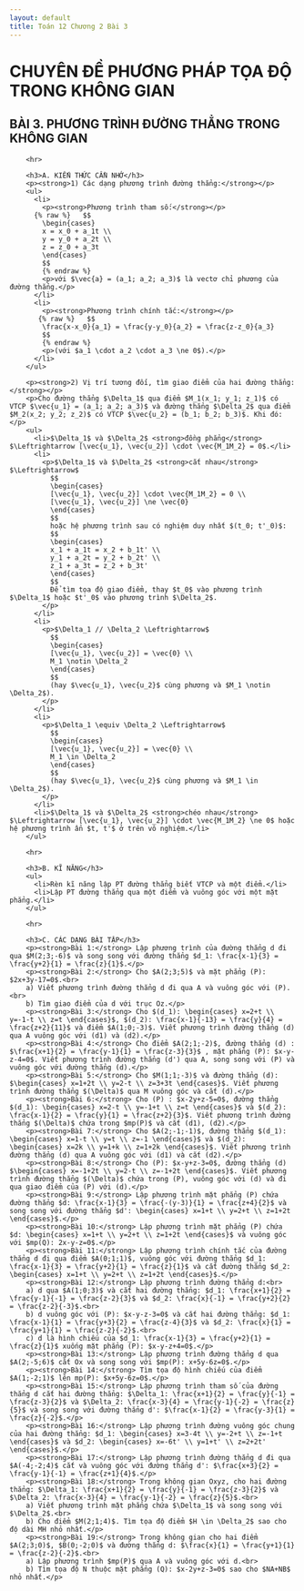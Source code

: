 ```yaml
---
layout: default
title: Toán 12 Chương 2 Bài 3
---
```



 <h1>CHUYÊN ĐỀ PHƯƠNG PHÁP TỌA ĐỘ TRONG KHÔNG GIAN</h1>
        <h2>BÀI 3. PHƯƠNG TRÌNH ĐƯỜNG THẲNG TRONG KHÔNG GIAN</h2>
      
        <hr>
      
        <h3>A. KIẾN THỨC CẦN NHỚ</h3>
        <p><strong>1) Các dạng phương trình đường thẳng:</strong></p>
        <ul>
          <li>
            <p><strong>Phương trình tham số:</strong></p>
          {% raw %}   $$
            \begin{cases}
            x = x_0 + a_1t \\
            y = y_0 + a_2t \\
            z = z_0 + a_3t
            \end{cases}
            $$
            {% endraw %}
            <p>với $\vec{a} = (a_1; a_2; a_3)$ là vectơ chỉ phương của đường thẳng.</p>
          </li>
          <li>
            <p><strong>Phương trình chính tắc:</strong></p>
           {% raw %}   $$
            \frac{x-x_0}{a_1} = \frac{y-y_0}{a_2} = \frac{z-z_0}{a_3}
            $$
            {% endraw %}
            <p>(với $a_1 \cdot a_2 \cdot a_3 \ne 0$).</p>
          </li>
        </ul>
      
        <p><strong>2) Vị trí tương đối, tìm giao điểm của hai đường thẳng:</strong></p>
        <p>Cho đường thẳng $\Delta_1$ qua điểm $M_1(x_1; y_1; z_1)$ có VTCP $\vec{u_1} = (a_1; a_2; a_3)$ và đường thẳng $\Delta_2$ qua điểm $M_2(x_2; y_2; z_2)$ có VTCP $\vec{u_2} = (b_1; b_2; b_3)$. Khi đó:</p>
        <ul>
          <li>$\Delta_1$ và $\Delta_2$ <strong>đồng phẳng</strong> $\Leftrightarrow [\vec{u_1}, \vec{u_2}] \cdot \vec{M_1M_2} = 0$.</li>
          <li>
            <p>$\Delta_1$ và $\Delta_2$ <strong>cắt nhau</strong> $\Leftrightarrow$
              $$
              \begin{cases}
              [\vec{u_1}, \vec{u_2}] \cdot \vec{M_1M_2} = 0 \\
              [\vec{u_1}, \vec{u_2}] \ne \vec{0}
              \end{cases}
              $$
              hoặc hệ phương trình sau có nghiệm duy nhất $(t_0; t'_0)$:
              $$
              \begin{cases}
              x_1 + a_1t = x_2 + b_1t' \\
              y_1 + a_2t = y_2 + b_2t' \\
              z_1 + a_3t = z_2 + b_3t'
              \end{cases}
              $$
              Để tìm tọa độ giao điểm, thay $t_0$ vào phương trình $\Delta_1$ hoặc $t'_0$ vào phương trình $\Delta_2$.
            </p>
          </li>
          <li>
            <p>$\Delta_1 // \Delta_2 \Leftrightarrow$
              $$
              \begin{cases}
              [\vec{u_1}, \vec{u_2}] = \vec{0} \\
              M_1 \notin \Delta_2
              \end{cases}
              $$
              (hay $\vec{u_1}, \vec{u_2}$ cùng phương và $M_1 \notin \Delta_2$).
            </p>
          </li>
          <li>
            <p>$\Delta_1 \equiv \Delta_2 \Leftrightarrow$
              $$
              \begin{cases}
              [\vec{u_1}, \vec{u_2}] = \vec{0} \\
              M_1 \in \Delta_2
              \end{cases}
              $$
              (hay $\vec{u_1}, \vec{u_2}$ cùng phương và $M_1 \in \Delta_2$).
            </p>
          </li>
          <li>$\Delta_1$ và $\Delta_2$ <strong>chéo nhau</strong> $\Leftrightarrow [\vec{u_1}, \vec{u_2}] \cdot \vec{M_1M_2} \ne 0$ hoặc hệ phương trình ẩn $t, t'$ ở trên vô nghiệm.</li>
        </ul>
      
        <hr>
      
        <h3>B. KĨ NĂNG</h3>
        <ul>
          <li>Rèn kĩ năng lập PT đường thẳng biết VTCP và một điểm.</li>
          <li>Lập PT đường thẳng qua một điểm và vuông góc với một mặt phẳng.</li>
        </ul>
      
        <hr>
      
        <h3>C. CÁC DẠNG BÀI TẬP</h3>
        <p><strong>Bài 1:</strong> Lập phương trình của đường thẳng d đi qua $M(2;3;-6)$ và song song với đường thẳng $d_1: \frac{x-1}{3} = \frac{y+2}{1} = \frac{z}{1}$.</p>
        <p><strong>Bài 2:</strong> Cho $A(2;3;5)$ và mặt phẳng (P): $2x+3y-17=0$.<br>
        a) Viết phương trình đường thẳng d đi qua A và vuông góc với (P).<br>
        b) Tìm giao điểm của d với trục Oz.</p>
        <p><strong>Bài 3:</strong> Cho $(d_1): \begin{cases} x=2+t \\ y=-1-t \\ z=t \end{cases}$, $(d_2): \frac{x-1}{-13} = \frac{y}{4} = \frac{z+2}{11}$ và điểm $A(1;0;-3)$. Viết phương trình đường thẳng (d) qua A vuông góc với (d1) và (d2).</p>
        <p><strong>Bài 4:</strong> Cho điểm $A(2;1;-2)$, đường thẳng (d) : $\frac{x+1}{2} = \frac{y-1}{1} = \frac{z-3}{3}$ , mặt phẳng (P): $x-y-z-4=0$. Viết phương trình đường thẳng (d') qua A, song song với (P) và vuông góc với đường thẳng (d).</p>
        <p><strong>Bài 5:</strong> Cho $M(1;1;-3)$ và đường thẳng (d): $\begin{cases} x=1+2t \\ y=2-t \\ z=3+3t \end{cases}$. Viết phương trình đường thẳng $(\Delta)$ qua M vuông góc và cắt (d).</p>
        <p><strong>Bài 6:</strong> Cho (P) : $x-2y+z-5=0$, đường thẳng $(d_1): \begin{cases} x=2-t \\ y=-1+t \\ z=t \end{cases}$ và $(d_2): \frac{x-1}{2} = \frac{y}{1} = \frac{z+2}{3}$. Viết phương trình đường thẳng $(\Delta)$ chứa trong $mp(P)$ và cắt (d1), (d2).</p>
        <p><strong>Bài 7:</strong> Cho $A(2;-1;-1)$, đường thẳng $(d_1): \begin{cases} x=1-t \\ y=t \\ z=-1 \end{cases}$ và $(d_2): \begin{cases} x=2k \\ y=1+k \\ z=1+2k \end{cases}$. Viết phương trình đường thẳng (d) qua A vuông góc với (d1) và cắt (d2).</p>
        <p><strong>Bài 8:</strong> Cho (P): $x-y+z-3=0$, đường thẳng (d) $\begin{cases} x=-1+2t \\ y=2-t \\ z=-1+2t \end{cases}$. Viết phương trình đường thẳng $(\Delta)$ chứa trong (P), vuông góc với (d) và đi qua giao điểm của (P) với (d).</p>
        <p><strong>Bài 9:</strong> Lập phương trình mặt phẳng (P) chứa đường thẳng $d: \frac{x-1}{3} = \frac{-(y-3)}{1} = \frac{z+4}{2}$ và song song với đường thẳng $d': \begin{cases} x=1+t \\ y=2+t \\ z=1+2t \end{cases}$.</p>
        <p><strong>Bài 10:</strong> Lập phương trình mặt phẳng (P) chứa $d: \begin{cases} x=1+t \\ y=2+t \\ z=1+2t \end{cases}$ và vuông góc với $mp(Q): 2x-y-z=0$.</p>
        <p><strong>Bài 11:</strong> Lập phương trình chính tắc của đường thẳng d đi qua điểm $A(0;1;1)$, vuông góc với đường thẳng $d_1: \frac{x-1}{3} = \frac{y+2}{1} = \frac{z}{1}$ và cắt đường thẳng $d_2: \begin{cases} x=1+t \\ y=2+t \\ z=1+2t \end{cases}$.</p>
        <p><strong>Bài 12:</strong> Lập phương trình đường thẳng d:<br>
        a) d qua $A(1;0;3)$ và cắt hai đường thẳng: $d_1: \frac{x+1}{2} = \frac{y-1}{-1} = \frac{z-2}{3}$ và $d_2: \frac{x}{-1} = \frac{y+2}{2} = \frac{z-2}{-3}$.<br>
        b) d vuông góc với (P): $x-y-z-3=0$ và cắt hai đường thẳng: $d_1: \frac{x-1}{1} = \frac{y+3}{2} = \frac{z-4}{3}$ và $d_2: \frac{x}{1} = \frac{y+1}{1} = \frac{z-2}{-2}$.<br>
        c) d là hình chiếu của $d_1: \frac{x-1}{3} = \frac{y+2}{1} = \frac{z}{1}$ xuống mặt phẳng (P): $x-y-z+4=0$.</p>
        <p><strong>Bài 13:</strong> Lập phương trình đường thẳng d qua $A(2;-5;6)$ cắt Ox và song song với $mp(P): x+5y-6z=0$.</p>
        <p><strong>Bài 14:</strong> Tìm tọa độ hình chiếu của điểm $A(1;-2;1)$ lên mp(P): $x+5y-6z=0$.</p>
        <p><strong>Bài 15:</strong> Lập phương trình tham số của đường thẳng d cắt hai đường thẳng: $\Delta_1: \frac{x+1}{2} = \frac{y}{-1} = \frac{z-3}{2}$ và $\Delta_2: \frac{x-3}{4} = \frac{y-1}{-2} = \frac{z}{5}$ và song song với đường thẳng d': $\frac{x-1}{2} = \frac{y-3}{1} = \frac{z}{-2}$.</p>
        <p><strong>Bài 16:</strong> Lập phương trình đường vuông góc chung của hai đường thẳng: $d_1: \begin{cases} x=3-4t \\ y=-2+t \\ z=-1+t \end{cases}$ và $d_2: \begin{cases} x=-6t' \\ y=1+t' \\ z=2+2t' \end{cases}$.</p>
        <p><strong>Bài 17:</strong> Lập phương trình đường thẳng d đi qua $A(-4;-2;4)$ cắt và vuông góc với đường thẳng d': $\frac{x+3}{2} = \frac{y-1}{-1} = \frac{z+1}{4}$.</p>
        <p><strong>Bài 18:</strong> Trong không gian Oxyz, cho hai đường thẳng: $\Delta_1: \frac{x+1}{2} = \frac{y}{-1} = \frac{z-3}{2}$ và $\Delta_2: \frac{x-3}{4} = \frac{y-1}{-2} = \frac{z}{5}$.<br>
        a) Viết phương trình mặt phẳng chứa $\Delta_1$ và song song với $\Delta_2$.<br>
        b) Cho điểm $M(2;1;4)$. Tìm tọa độ điểm $H \in \Delta_2$ sao cho độ dài MH nhỏ nhất.</p>
        <p><strong>Bài 19:</strong> Trong không gian cho hai điểm $A(2;3;0)$, $B(0;-2;0)$ và đường thẳng d: $\frac{x}{1} = \frac{y+1}{1} = \frac{z-2}{-2}$.<br>
        a) Lập phương trình $mp(P)$ qua A và vuông góc với d.<br>
        b) Tìm tọa độ N thuộc mặt phẳng (Q): $x-2y+z-3=0$ sao cho $NA+NB$ nhỏ nhất.</p>

